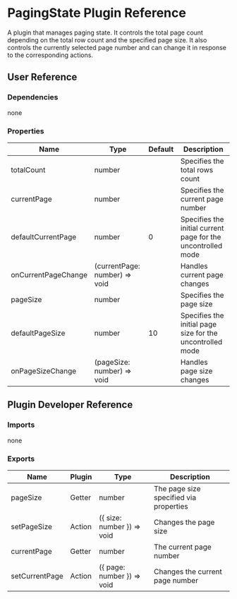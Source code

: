 # PagingState Plugin Reference

A plugin that manages paging state. It controls the total page count depending on the total row count and the specified page size. It also controls the currently selected page number and can change it in response to the corresponding actions.

## User Reference

### Dependencies

none

### Properties

Name | Type | Default | Description
-----|------|---------|------------
totalCount | number | | Specifies the total rows count
currentPage | number | | Specifies the current page number
defaultCurrentPage | number | 0 | Specifies the initial current page for the uncontrolled mode
onCurrentPageChange | (currentPage: number) => void | | Handles current page changes
pageSize | number | | Specifies the page size
defaultPageSize | number | 10 | Specifies the initial page size for the uncontrolled mode
onPageSizeChange | (pageSize: number) => void | | Handles page size changes

## Plugin Developer Reference

### Imports

none

### Exports

Name | Plugin | Type | Description
-----|--------|------|------------
pageSize | Getter | number | The page size specified via properties
setPageSize | Action | ({ size: number }) => void | Changes the page size
currentPage | Getter | number | The current page number
setCurrentPage | Action | ({ page: number }) => void | Changes the current page number
